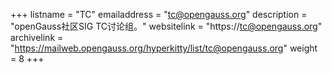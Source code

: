 +++
listname = "TC"
emailaddress = "tc@opengauss.org"
description = "openGauss社区SIG TC讨论组。"
websitelink = "https://tc@opengauss.org"
archivelink = "https://mailweb.opengauss.org/hyperkitty/list/tc@opengauss.org"
weight =  8
+++